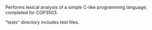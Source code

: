 Performs lexical analysis of a simple C-like programming language, completed for COP3503.

"tests" directory includes test files.
